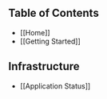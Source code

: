 ## Table of Contents

- [[Home]]
- [[Getting Started]]

 ## Infrastructure

- [[Application Status]]
